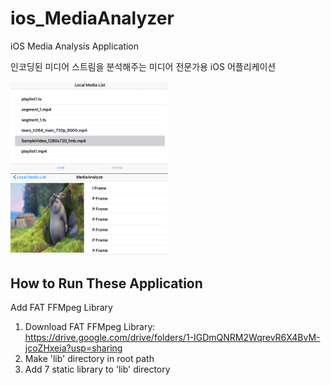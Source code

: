 # ios_MediaAnalyzer
iOS Media Analysis Application

인코딩된 미디어 스트림을 분석해주는 미디어 전문가용 iOS 어플리케이션

<img src="Images/mainScreen1.png" width="50%" height="50%">
<img src="Images/mainScreen2.png" width="50%" height="50%">

## How to Run These Application
Add FAT FFMpeg Library
1. Download FAT FFMpeg Library: https://drive.google.com/drive/folders/1-IGDmQNRM2WqrevR6X4BvM-jcoZHxeia?usp=sharing
2. Make 'lib' directory in root path
3. Add 7 static library to 'lib' directory